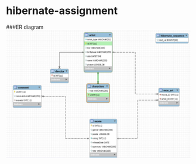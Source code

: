# hibernate-assignment
###ER diagram
![alt ER diagram](https://github.com/achyutdev/hibernate-assignment/blob/master/src/main/resources/ER-diagram.JPG)
